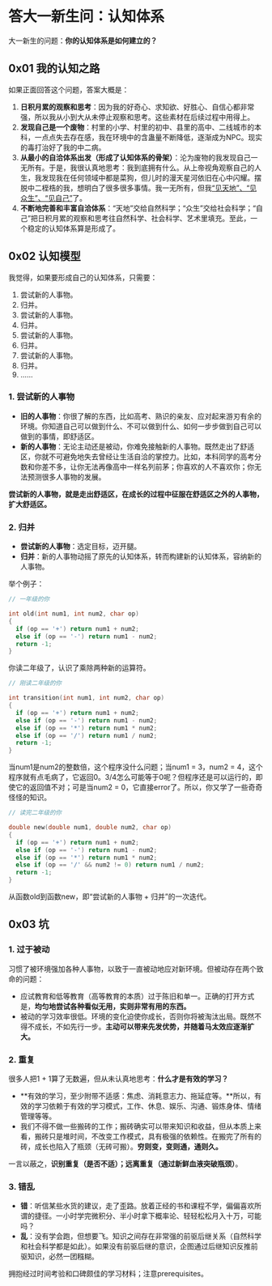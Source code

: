 # 答大一新生问：认知体系

大一新生的问题：**你的认知体系是如何建立的？**

## 0x01 我的认知之路

如果正面回答这个问题，答案大概是：

1. **日积月累的观察和思考**：因为我的好奇心、求知欲、好胜心、自信心都非常强，所以我从小到大从未停止观察和思考。这些素材在后续过程中用得上。
2. **发现自己是一个废物**：村里的小学、村里的初中、县里的高中、二线城市的本科，一点点失去存在感，我在环境中的含蛊量不断降低，逐渐成为NPC。现实的毒打治好了我的中二病。
3. **从最小的自洽体系出发（形成了认知体系的骨架）**：沦为废物的我发现自己一无所有。于是，我很认真地思考：我到底拥有什么。从上帝视角观察自己的人生，我发现我在任何领域中都是菜狗，但儿时的漫天星河依旧在心中闪耀。摆脱中二桎梏的我，想明白了很多很多事情。我一无所有，但我[“见天地”、“见众生”、“见自己”](https://github.com/Anticorianderist/de-vegetable)了。
4. **不断地完善和丰富自洽体系**：“天地”交给自然科学；“众生”交给社会科学；“自己”把日积月累的观察和思考往自然科学、社会科学、艺术里填充。至此，一个稳定的认知体系算是形成了。

## 0x02 认知模型

我觉得，如果要形成自己的认知体系，只需要：

1. 尝试新的人事物。
2. 归并。
3. 尝试新的人事物。
4. 归并。
5. 尝试新的人事物。
6. 归并。
7. 尝试新的人事物。
8. 归并。
9. ……

### 1. 尝试新的人事物

- **旧的人事物**：你很了解的东西，比如高考、熟识的亲友、应对起来游刃有余的环境。你知道自己可以做到什么、不可以做到什么、如何一步步做到自己可以做到的事情，即舒适区。
- **新的人事物**：无论主动还是被动，你难免接触新的人事物。既然走出了舒适区，你就不可避免地失去曾经让生活自洽的掌控力。比如，本科同学的高考分数和你差不多，让你无法再像高中一样名列前茅；你喜欢的人不喜欢你；你无法预测很多人事物的发展。

**尝试新的人事物，就是走出舒适区，在成长的过程中征服在舒适区之外的人事物，扩大舒适区。**

### 2. 归并

- **尝试新的人事物**：选定目标，迈开腿。
- **归并**：新的人事物动摇了原先的认知体系，转而构建新的认知体系，容纳新的人事物。

举个例子：

```C
// 一年级的你

int old(int num1, int num2, char op)
{
  if (op == '+') return num1 + num2;
  else if (op == '-') return num1 - num2;
  return -1;
}
```

你读二年级了，认识了乘除两种新的运算符。

```C
// 刚读二年级的你

int transition(int num1, int num2, char op)
{
  if (op == '+') return num1 + num2;
  else if (op == '-') return num1 - num2;
  else if (op == '*') return num1 * num2;
  else if (op == '/') return num1 / num2;
  return -1;
}
```

当num1是num2的整数倍，这个程序没什么问题；当num1 = 3，num2 = 4，这个程序就有点毛病了，它返回0。3/4怎么可能等于0呢？但程序还是可以运行的，即使它的返回值不对；可是当num2 = 0，它直接error了。所以，你又学了一些奇奇怪怪的知识。

```C
// 读完二年级的你

double new(double num1, double num2, char op)
{
  if (op == '+') return num1 + num2;
  else if (op == '-') return num1 - num2;
  else if (op == '*') return num1 * num2;
  else if (op == '/' && num2 != 0) return num1 / num2;
  return -1;
}
```

从函数old到函数new，即“尝试新的人事物 + 归并”的一次迭代。

## 0x03 坑

### 1. 过于被动

习惯了被环境强加各种人事物，以致于一直被动地应对新环境。但被动存在两个致命的问题：

- 应试教育和低等教育（高等教育的本质）过于陈旧和单一。正确的打开方式是，**均匀地尝试各种看似无用，实则非常有用的东西。**
- 被动的学习效率很低。环境的变化迫使你成长，否则你将被淘汰出局。既然不得不成长，不如先行一步。**主动可以带来先发优势，并随着马太效应逐渐扩大。**

### 2. 重复

很多人把1 + 1算了无数遍，但从未认真地思考：**什么才是有效的学习？**

- **有效的学习，至少附带不适感：焦虑、消耗意志力、拖延症等。**所以，有效的学习依赖于有效的学习模式，工作、休息、娱乐、沟通、锻炼身体、情绪管理等等。
- 我们不得不做一些搬砖的工作；搬砖确实可以带来知识和收益，但从本质上来看，搬砖只是堆时间，不改变工作模式，具有极强的依赖性。在搬完了所有的砖，成长也陷入了瓶颈（无砖可搬）。**穷则变，变则通，通则久。**

一言以蔽之，**识别重复（是否不适）；远离重复（通过新鲜血液突破瓶颈）**。

### 3. 错乱

- **错**：听信某些水货的建议，走了歪路。放着正经的书和课程不学，偏偏喜欢所谓的捷径。一小时学完微积分、半小时拿下概率论、轻轻松松月入十万，可能吗？
- **乱**：没有学会跑，但想要飞。知识之间存在非常强的前驱后继关系（自然科学和社会科学都是如此）。如果没有前驱后继的意识，企图通过后继知识反推前驱知识，必然一团糨糊。

拥抱经过时间考验和口碑颇佳的学习材料；注意prerequisites。